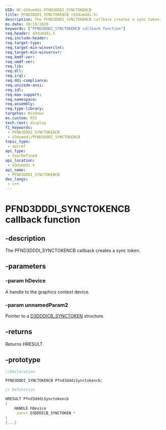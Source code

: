 ```yaml
---
UID: NC:d3dumddi.PFND3DDDI_SYNCTOKENCB
title: PFND3DDDI_SYNCTOKENCB (d3dumddi.h)
description: The PFND3DDDI_SYNCTOKENCB callback creates a sync token.
ms.date: 10/19/2018
keywords: ["PFND3DDDI_SYNCTOKENCB callback function"]
req.header: d3dumddi.h
req.include-header: 
req.target-type: 
req.target-min-winverclnt: 
req.target-min-winversvr: 
req.kmdf-ver: 
req.umdf-ver: 
req.lib: 
req.dll: 
req.irql: 
req.ddi-compliance: 
req.unicode-ansi: 
req.idl: 
req.max-support: 
req.namespace: 
req.assembly: 
req.type-library: 
targetos: Windows
ms.custom: RS5
tech.root: display
f1_keywords:
 - PFND3DDDI_SYNCTOKENCB
 - d3dumddi/PFND3DDDI_SYNCTOKENCB
topic_type:
 - apiref
api_type:
 - UserDefined
api_location:
 - d3dumddi.h
api_name:
 - PFND3DDDI_SYNCTOKENCB
dev_langs:
 - c++
---
```


# PFND3DDDI_SYNCTOKENCB callback function


## -description

The PFND3DDDI_SYNCTOKENCB callback creates a sync token.

## -parameters

### -param hDevice

A handle to the graphics context device.

### -param unnamedParam2

Pointer to a [D3DDDICB_SYNCTOKEN](ns-d3dumddi-_d3dddicb_synctoken.md) structure.

## -returns

Returns HRESULT.

## -prototype

```cpp
//Declaration

PFND3DDDI_SYNCTOKENCB Pfnd3dddiSynctokencb; 

// Definition

HRESULT Pfnd3dddiSynctokencb 
(
	HANDLE hDevice
	 const D3DDDICB_SYNCTOKEN *
)
{...}

```

